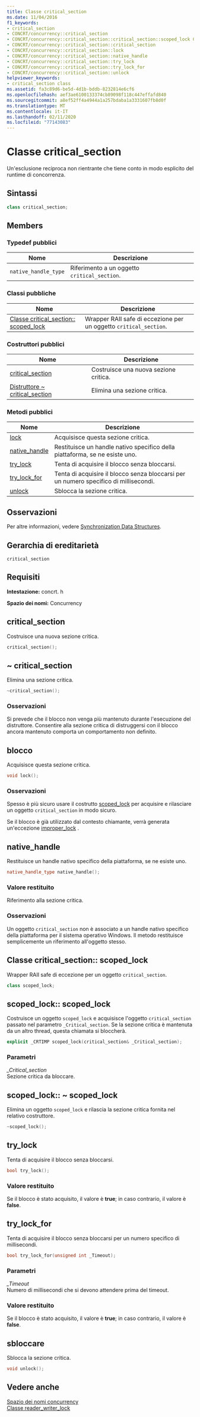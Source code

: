 ```yaml
---
title: Classe critical_section
ms.date: 11/04/2016
f1_keywords:
- critical_section
- CONCRT/concurrency::critical_section
- CONCRT/concurrency::critical_section::critical_section::scoped_lock Class
- CONCRT/concurrency::critical_section::critical_section
- CONCRT/concurrency::critical_section::lock
- CONCRT/concurrency::critical_section::native_handle
- CONCRT/concurrency::critical_section::try_lock
- CONCRT/concurrency::critical_section::try_lock_for
- CONCRT/concurrency::critical_section::unlock
helpviewer_keywords:
- critical_section class
ms.assetid: fa3c89d6-be5d-4d1b-bddb-8232814e6cf6
ms.openlocfilehash: aef3ae6100133374cb89098f118c447effafd840
ms.sourcegitcommit: a8ef52ff4a4944a1a257bdaba1a3331607fb8d0f
ms.translationtype: MT
ms.contentlocale: it-IT
ms.lasthandoff: 02/11/2020
ms.locfileid: "77143083"
---
```

# <a name="critical_section-class"></a>Classe critical_section

Un'esclusione reciproca non rientrante che tiene conto in modo esplicito del runtime di concorrenza.

## <a name="syntax"></a>Sintassi

```cpp
class critical_section;
```

## <a name="members"></a>Members

### <a name="public-typedefs"></a>Typedef pubblici

|Nome|Descrizione|
|----------|-----------------|
|`native_handle_type`|Riferimento a un oggetto `critical_section`.|

### <a name="public-classes"></a>Classi pubbliche

|Nome|Descrizione|
|----------|-----------------|
|[Classe critical_section:: scoped_lock](#critical_section__scoped_lock_class)|Wrapper RAII safe di eccezione per un oggetto `critical_section`.|

### <a name="public-constructors"></a>Costruttori pubblici

|Nome|Descrizione|
|----------|-----------------|
|[critical_section](#ctor)|Costruisce una nuova sezione critica.|
|[Distruttore ~ critical_section](#dtor)|Elimina una sezione critica.|

### <a name="public-methods"></a>Metodi pubblici

|Nome|Descrizione|
|----------|-----------------|
|[lock](#lock)|Acquisisce questa sezione critica.|
|[native_handle](#native_handle)|Restituisce un handle nativo specifico della piattaforma, se ne esiste uno.|
|[try_lock](#try_lock)|Tenta di acquisire il blocco senza bloccarsi.|
|[try_lock_for](#try_lock_for)|Tenta di acquisire il blocco senza bloccarsi per un numero specifico di millisecondi.|
|[unlock](#unlock)|Sblocca la sezione critica.|

## <a name="remarks"></a>Osservazioni

Per altre informazioni, vedere [Synchronization Data Structures](../../../parallel/concrt/synchronization-data-structures.md).

## <a name="inheritance-hierarchy"></a>Gerarchia di ereditarietà

`critical_section`

## <a name="requirements"></a>Requisiti

**Intestazione:** concrt. h

**Spazio dei nomi:** Concurrency

## <a name="ctor"></a>critical_section

Costruisce una nuova sezione critica.

```cpp
critical_section();
```

## <a name="dtor"></a>~ critical_section

Elimina una sezione critica.

```cpp
~critical_section();
```

### <a name="remarks"></a>Osservazioni

Si prevede che il blocco non venga più mantenuto durante l'esecuzione del distruttore. Consentire alla sezione critica di distruggersi con il blocco ancora mantenuto comporta un comportamento non definito.

## <a name="lock"></a>blocco

Acquisisce questa sezione critica.

```cpp
void lock();
```

### <a name="remarks"></a>Osservazioni

Spesso è più sicuro usare il costrutto [scoped_lock](#critical_section__scoped_lock_class) per acquisire e rilasciare un oggetto `critical_section` in modo sicuro.

Se il blocco è già utilizzato dal contesto chiamante, verrà generata un'eccezione [improper_lock](improper-lock-class.md) .

## <a name="native_handle"></a>native_handle

Restituisce un handle nativo specifico della piattaforma, se ne esiste uno.

```cpp
native_handle_type native_handle();
```

### <a name="return-value"></a>Valore restituito

Riferimento alla sezione critica.

### <a name="remarks"></a>Osservazioni

Un oggetto `critical_section` non è associato a un handle nativo specifico della piattaforma per il sistema operativo Windows. Il metodo restituisce semplicemente un riferimento all'oggetto stesso.

## <a name="critical_section__scoped_lock_class"></a>Classe critical_section:: scoped_lock

Wrapper RAII safe di eccezione per un oggetto `critical_section`.

```cpp
class scoped_lock;
```

## <a name="critical_section__scoped_lock_ctor"></a>scoped_lock:: scoped_lock

Costruisce un oggetto `scoped_lock` e acquisisce l'oggetto `critical_section` passato nel parametro `_Critical_section`. Se la sezione critica è mantenuta da un altro thread, questa chiamata si bloccherà.

```cpp
explicit _CRTIMP scoped_lock(critical_section& _Critical_section);
```

### <a name="parameters"></a>Parametri

*_Critical_section*<br/>
Sezione critica da bloccare.

## <a name="critical_section__scoped_lock_dtor"></a>scoped_lock:: ~ scoped_lock

Elimina un oggetto `scoped_lock` e rilascia la sezione critica fornita nel relativo costruttore.

```cpp
~scoped_lock();
```

## <a name="try_lock"></a>try_lock

Tenta di acquisire il blocco senza bloccarsi.

```cpp
bool try_lock();
```

### <a name="return-value"></a>Valore restituito

Se il blocco è stato acquisito, il valore è **true**; in caso contrario, il valore è **false**.

## <a name="try_lock_for"></a>try_lock_for

Tenta di acquisire il blocco senza bloccarsi per un numero specifico di millisecondi.

```cpp
bool try_lock_for(unsigned int _Timeout);
```

### <a name="parameters"></a>Parametri

*_Timeout*<br/>
Numero di millisecondi che si devono attendere prima del timeout.

### <a name="return-value"></a>Valore restituito

Se il blocco è stato acquisito, il valore è **true**; in caso contrario, il valore è **false**.

## <a name="unlock"></a>sbloccare

Sblocca la sezione critica.

```cpp
void unlock();
```

## <a name="see-also"></a>Vedere anche

[Spazio dei nomi concurrency](concurrency-namespace.md)<br/>
[Classe reader_writer_lock](reader-writer-lock-class.md)
